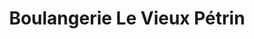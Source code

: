 ---
title: "Boulangerie Le Vieux Pétrin"
url: /fougerolles/boulangerie-le-vieux-petrin/
shop: boulangerie
---